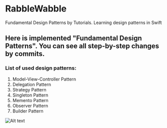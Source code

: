 # RabbleWabble
Fundamental Design Patterns by Tutorials. Learning design patterns in Swift

## Here is implemented "Fundamental Design Patterns". You can see all step-by-step changes by commits.
### List of used design patterns:
1. Model-View-Controller Pattern
2. Delegation Pattern
3. Strategy Pattern
4. Singleton Pattern
5. Memento Pattern
6. Observer Pattern
7. Builder Pattern

![Alt text][id]

[id]: https://octodex.github.com/images/dojocat.jpg  "The Dojocat"
